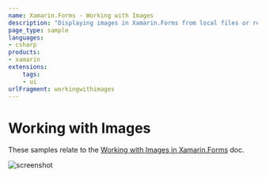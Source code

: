 ```yaml
---
name: Xamarin.Forms - Working with Images
description: "Displaying images in Xamarin.Forms from local files or resources (UI)"
page_type: sample
languages:
- csharp
products:
- xamarin
extensions:
    tags:
    - ui
urlFragment: workingwithimages
---
```

# Working with Images

These samples relate to the [Working with Images in Xamarin.Forms](https://docs.microsoft.com/xamarin/xamarin-forms/user-interface/images) doc.

![screenshot](https://raw.githubusercontent.com/xamarin/xamarin-forms-samples/master/WorkingWithImages/Screenshot/Images-sml.png "Images")
